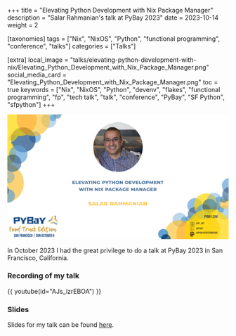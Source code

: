 +++
title = "Elevating Python Development with Nix Package Manager"
description = "Salar Rahmanian's talk at PyBay 2023"
date = 2023-10-14
weight = 2

[taxonomies]
tags = ["Nix", "NixOS", "Python", "functional programming", "conference", "talks"]
categories = ["Talks"]

[extra]
local_image = "talks/elevating-python-development-with-nix/Elevating_Python_Development_with_Nix_Package_Manager.png"
social_media_card = "Elevating_Python_Development_with_Nix_Package_Manager.png"
toc = true
keywords = ["Nix", "NixOS", "Python", "devenv", "flakes", "functional programming", "fp", "tech talk", "talk", "conference", "PyBay", "SF Python", "sfpython"]
+++

![](Elevating_Python_Development_with_Nix_Package_Manager.png)

In October 2023 I had the great privilege to do a talk at PyBay 2023 in San Francisco, California.

### Recording of my talk

{{ youtube(id="AJs_izrEBOA") }}

### Slides

Slides for my talk can be found [here](https://github.com/softinio/talks/blob/master/PyBay2023/pybay2023_slides.pdf).


